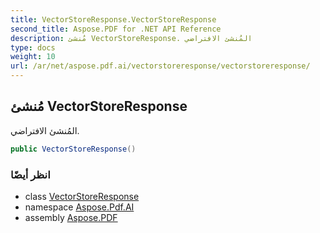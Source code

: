 ```yaml
---
title: VectorStoreResponse.VectorStoreResponse
second_title: Aspose.PDF for .NET API Reference
description: مُنشئ VectorStoreResponse. المُنشئ الافتراضي
type: docs
weight: 10
url: /ar/net/aspose.pdf.ai/vectorstoreresponse/vectorstoreresponse/
---
```

## مُنشئ VectorStoreResponse

المُنشئ الافتراضي.

```csharp
public VectorStoreResponse()
```

### انظر أيضًا

* class [VectorStoreResponse](../)
* namespace [Aspose.Pdf.AI](../../../aspose.pdf.ai/)
* assembly [Aspose.PDF](../../../)